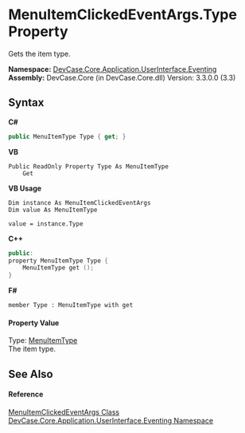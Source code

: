 # MenuItemClickedEventArgs.Type Property 
 

Gets the item type.

**Namespace:**&nbsp;<a href="N_DevCase_Core_Application_UserInterface_Eventing">DevCase.Core.Application.UserInterface.Eventing</a><br />**Assembly:**&nbsp;DevCase.Core (in DevCase.Core.dll) Version: 3.3.0.0 (3.3)

## Syntax

**C#**<br />
``` C#
public MenuItemType Type { get; }
```

**VB**<br />
``` VB
Public ReadOnly Property Type As MenuItemType
	Get
```

**VB Usage**<br />
``` VB Usage
Dim instance As MenuItemClickedEventArgs
Dim value As MenuItemType

value = instance.Type

```

**C++**<br />
``` C++
public:
property MenuItemType Type {
	MenuItemType get ();
}
```

**F#**<br />
``` F#
member Type : MenuItemType with get

```


#### Property Value
Type: <a href="T_DevCase_Interop_Unmanaged_Win32_Enums_MenuItemType">MenuItemType</a><br />The item type.

## See Also


#### Reference
<a href="T_DevCase_Core_Application_UserInterface_Eventing_MenuItemClickedEventArgs">MenuItemClickedEventArgs Class</a><br /><a href="N_DevCase_Core_Application_UserInterface_Eventing">DevCase.Core.Application.UserInterface.Eventing Namespace</a><br />